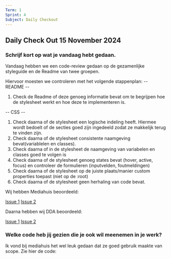 ```yaml
---
Term: 1  
Sprint: 4  
Subject: Daily Checkout  
---
```


## Daily Check Out 15 November 2024
### Schrijf kort op wat je vandaag hebt gedaan. 

Vandaag hebben we een code-review gedaan op de gezamenlijke styleguide en de Readme van twee groepen.

Hiervoor moesten we controleren met het volgende stappenplan:
-- README --
1. Check de Readme of deze genoeg informatie bevat om te begrijpen hoe de stylesheet werkt en hoe deze te implementeren is.

-- CSS --
1. Check daarna of de stylesheet een logische indeling heeft. Hiermee wordt bedoelt of de secties goed zijn ingedeeld zodat ze makkelijk terug te vinden zijn.
1. Check daarna of de stylesheet consistente naamgeving bevat(variablelen en classes).
1. Check daarna of in de stylesheet de naamgeving van variabelen en classes goed te volgen is
1. Check daarna of de stylesheet genoeg states bevat (hover, active, focus) en controleer de formulieren (inputvelden, foutmeldingen)
1. Check daarna of de stylesheet op de juiste plaats/manier custom properties toepast (niet op de :root)
1. Check daarna of de stylesheet geen herhaling van code bevat.

Wij hebben Mediahuis beoordeeld:

[Issue 1](https://github.com/vsheo/look-and-feel-styleguide/issues/8)
[Issue 2](https://github.com/vsheo/look-and-feel-styleguide/issues/5)

Daarna hebben wij DDA beoordeeld:

[Issue 1](https://github.com/RenzoWille/look-and-feel-styleguide/issues/8)
[Issue 2](https://github.com/RenzoWille/look-and-feel-styleguide/issues/9)


### Welke code heb jij gezien die je ook wil meenemen in je werk?
Ik vond bij mediahuis het wel leuk gedaan dat ze goed gebruik maakte van scope. 
Zie hier de code:

